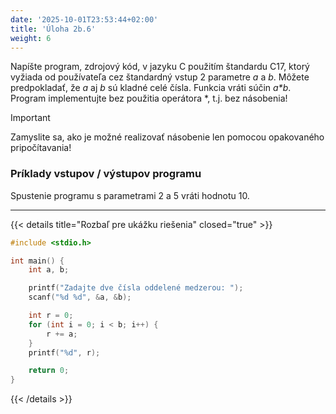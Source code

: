 ```yaml
---
date: '2025-10-01T23:53:44+02:00'
title: 'Úloha 2b.6'
weight: 6
---
```


Napíšte program, zdrojový kód, v jazyku C použitím štandardu C17, ktorý vyžiada od používateľa cez štandardný vstup
2 parametre _a_ a _b_. Môžete predpokladať, že _a_ aj _b_ sú kladné celé čísla. Funkcia vráti súčin _a*b_.
Program implementujte bez použitia operátora *, t.j. bez násobenia!

> [!IMPORTANT]
> Zamyslite sa, ako je možné realizovať násobenie len pomocou opakovaného pripočítavania!

### Príklady vstupov / výstupov programu

Spustenie programu s parametrami 2 a 5 vráti hodnotu 10.

---

{{< details title="Rozbaľ pre ukážku riešenia" closed="true" >}}

```C
#include <stdio.h>

int main() {
    int a, b;

    printf("Zadajte dve čísla oddelené medzerou: ");
    scanf("%d %d", &a, &b);

    int r = 0;
    for (int i = 0; i < b; i++) {
        r += a;
    }
    printf("%d", r);

    return 0;
}
```

{{< /details >}}

